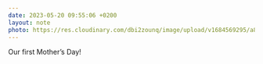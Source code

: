 ```yaml
---
date: 2023-05-20 09:55:06 +0200
layout: note
photo: https://res.cloudinary.com/dbi2zounq/image/upload/v1684569295/a8woq66gyj8nrnimgnol.jpg
---
```

Our first Mother’s Day!
